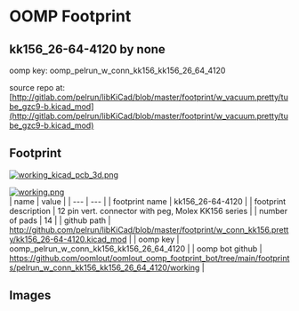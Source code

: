# OOMP Footprint  
## kk156_26-64-4120  by none  
  
oomp key: oomp_pelrun_w_conn_kk156_kk156_26_64_4120  
  
source repo at: [http://gitlab.com/pelrun/libKiCad/blob/master/footprint/w_vacuum.pretty/tube_gzc9-b.kicad_mod](http://gitlab.com/pelrun/libKiCad/blob/master/footprint/w_vacuum.pretty/tube_gzc9-b.kicad_mod)  
## Footprint  
  
[![working_kicad_pcb_3d.png](working_kicad_pcb_3d_600.png)](working_kicad_pcb_3d.png)  
  
[![working.png](working_600.png)](working.png)  
| name | value | 
| --- | --- | 
| footprint name | kk156_26-64-4120 | 
| footprint description | 12 pin vert. connector with peg, Molex KK156 series | 
| number of pads | 14 | 
| github path | http://github.com/pelrun/libKiCad/blob/master/footprint/w_conn_kk156.pretty/kk156_26-64-4120.kicad_mod | 
| oomp key | oomp_pelrun_w_conn_kk156_kk156_26_64_4120 | 
| oomp bot github | https://github.com/oomlout/oomlout_oomp_footprint_bot/tree/main/footprints/pelrun_w_conn_kk156_kk156_26_64_4120/working | 
## Images  
